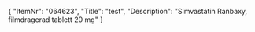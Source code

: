 {
  "ItemNr": "064623",
  "Title": "test",
  "Description": "Simvastatin Ranbaxy, filmdragerad tablett 20 mg"
}